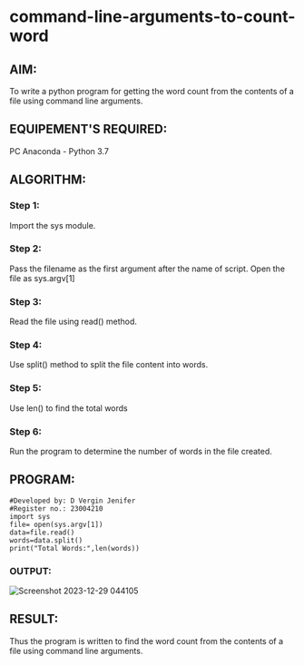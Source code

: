 # command-line-arguments-to-count-word
## AIM:
To write a python program for getting the word count from the contents of a file using command line arguments.
## EQUIPEMENT'S REQUIRED: 
PC
Anaconda - Python 3.7
## ALGORITHM: 
### Step 1:
Import the sys module.
### Step 2: 
Pass the filename as the first argument after the name of script. Open the file as sys.argv[1]
### Step 3: 
Read the file using read() method.
### Step 4:  
Use split() method to split the file content into words.
### Step 5: 
Use len() to find the total words
### Step 6: 
Run the program to determine the number of words in the file created.
## PROGRAM:
```
#Developed by: D Vergin Jenifer
#Register no.: 23004210
import sys
file= open(sys.argv[1])
data=file.read()
words=data.split()
print("Total Words:",len(words))
```
### OUTPUT:

![Screenshot 2023-12-29 044105](https://github.com/VerginJenifer/command-line-arguments-to-count-word/assets/136251012/36f9ce6d-6dfc-40b1-aef0-59684a47e0aa)


## RESULT:
Thus the program is written to find the word count from the contents of a file using command line arguments.
